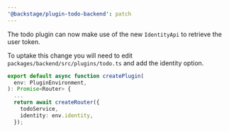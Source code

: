 ```yaml
---
'@backstage/plugin-todo-backend': patch
---
```


The todo plugin can now make use of the new `IdentityApi` to retrieve the user token.

To uptake this change you will need to edit `packages/backend/src/plugins/todo.ts` and add the identity option.

```typescript
export default async function createPlugin(
  env: PluginEnvironment,
): Promise<Router> {
  ...
  return await createRouter({
    todoService,
    identity: env.identity,
  });
```
